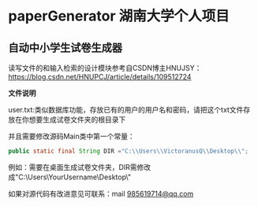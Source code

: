 # paperGenerator 湖南大学个人项目

## 自动中小学生试卷生成器

读写文件的和输入检索的设计模块参考自CSDN博主HNUJSY：https://blog.csdn.net/HNUPCJ/article/details/109512724



**文件说明**

user.txt:类似数据库功能，存放已有的用户的用户名和密码，请把这个txt文件存放在你想要生成试卷文件夹的根目录下

并且需要修改源码Main类中第一个常量：

```java
public static final String DIR ="C:\\Users\\VictoranusQ\\Desktop\\";
```

例如：需要在桌面生成试卷文件夹，DIR需修改成"C:\\Users\\YourUsername\\Desktop\\"



如果对源代码有改进意见可联系：mail 985619714@qq.com

